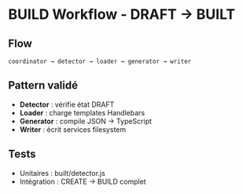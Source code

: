 # BUILD Workflow - DRAFT → BUILT

## Flow
```
coordinator → detector → loader → generator → writer
```

## Pattern validé
- **Detector** : vérifie état DRAFT
- **Loader** : charge templates Handlebars
- **Generator** : compile JSON → TypeScript
- **Writer** : écrit services filesystem

## Tests
- Unitaires : built/detector.js
- Intégration : CREATE → BUILD complet